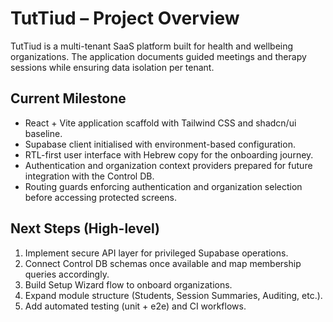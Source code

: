 # TutTiud – Project Overview

TutTiud is a multi-tenant SaaS platform built for health and wellbeing organizations. The application documents guided meetings and therapy sessions while ensuring data isolation per tenant.

## Current Milestone

- React + Vite application scaffold with Tailwind CSS and shadcn/ui baseline.
- Supabase client initialised with environment-based configuration.
- RTL-first user interface with Hebrew copy for the onboarding journey.
- Authentication and organization context providers prepared for future integration with the Control DB.
- Routing guards enforcing authentication and organization selection before accessing protected screens.

## Next Steps (High-level)

1. Implement secure API layer for privileged Supabase operations.
2. Connect Control DB schemas once available and map membership queries accordingly.
3. Build Setup Wizard flow to onboard organizations.
4. Expand module structure (Students, Session Summaries, Auditing, etc.).
5. Add automated testing (unit + e2e) and CI workflows.
